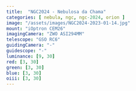 ```yaml
---
title:  "NGC2024 - Nebulosa da Chama"
categories: [ nebula, ngc, ngc-2024, orion ]
image: "/assets/images/NGC2024-2023-01-14.jpg"
mount: "iOptron CEM26"
imagingCamera: "ZWO ASI294MM"
telescope: "GSO RC6"
guidingCamera: "-"
guidescope: "-"
luminance: [9, 30]
red: [3, 30]
green: [3, 30]
blue: [3, 30]
oiii: [3, 30]
---
```

